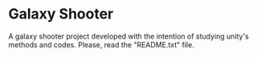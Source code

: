 # Galaxy Shooter
 A galaxy shooter project developed with the intention of studying unity's methods and codes. Please, read the  "README.txt" file.
